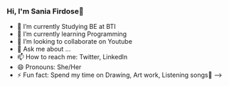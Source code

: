 ### Hi, I'm Sania Firdose👋

- 📖 I’m currently Studying BE at BTI
- 🌱 I’m currently learning Programming
- 👯 I’m looking to collaborate on Youtube
- 💬 Ask me about ...
- 📫 How to reach me: Twitter, Linkedln
- 😄 Pronouns: She/Her
- ⚡ Fun fact: Spend my time on Drawing, Art work, Listening songs🎵
-->
